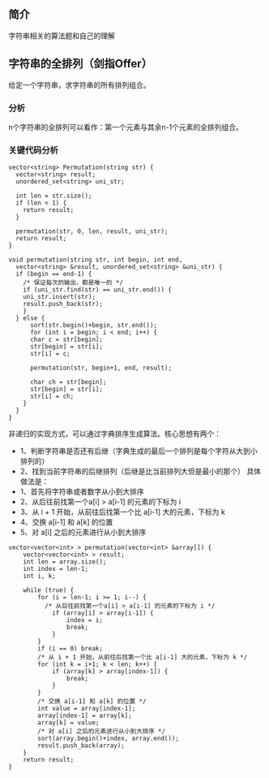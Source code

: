## 简介
字符串相关的算法题和自己的理解
## 字符串的全排列（剑指Offer）
给定一个字符串，求字符串的所有排列组合。
### 分析
n个字符串的全排列可以看作：第一个元素与其余n-1个元素的全排列组合。
### 关键代码分析
```
vector<string> Permutation(string str) {
  vector<string> result;
  unordered_set<string> uni_str;

  int len = str.size();
  if (len < 1) {
    return result;
  }

  permutation(str, 0, len, result, uni_str);
  return result;
}

void permutation(string str, int begin, int end,
  vector<string> &result, unordered_set<string> &uni_str) {
  if (begin == end-1) {
    /* 保证每次的输出，都是唯一的 */
    if (uni_str.find(str) == uni_str.end()) {
    uni_str.insert(str);
    result.push_back(str);
    }
  } else {
      sort(str.begin()+begin, str.end());
      for (int i = begin; i < end; i++) {
      char c = str[begin];
      str[begin] = str[i];
      str[i] = c;

      permutation(str, begin+1, end, result);

      char ch = str[begin];
      str[begin] = str[i];
      str[i] = ch;
    }
  }
}
```
非递归的实现方式，可以通过字典排序生成算法。核心思想有两个：
- 1、判断字符串是否还有后继（字典生成的最后一个排列是每个字符从大到小排列的）
- 2、找到当前字符串的后继排列（后继是比当前排列大但是最小的那个）
具体做法是：
- 1、首先将字符串或者数字从小到大排序
- 2、从后往前找第一个a[i] > a[i-1] 的元素的下标为 i
- 3、从 i + 1 开始，从前往后找第一个比 a[i-1] 大的元素，下标为 k
- 4、交换 a[i-1] 和 a[k] 的位置
- 5、对 a[i] 之后的元素进行从小到大排序
```
vector<vector<int> > permutation(vector<int> &array[]) {
    vector<vector<int> > result;
    int len = array.size();
    int index = len-1;
    int i, k;

    while (true) {
        for (i = len-1; i >= 1; i--) {
          /* 从后往前找第一个a[i] > a[i-1] 的元素的下标为 i */
            if (array[i] > array[i-1]) {
                index = i;
                break;
            }
        }
        if (i == 0) break;
        /* 从 i + 1 开始，从前往后找第一个比 a[i-1] 大的元素，下标为 k */
        for (int k = i+1; k < len; k++) {
            if (array[k] > array[index-1]) {
                break;
            }
        }
        /* 交换 a[i-1] 和 a[k] 的位置 */
        int value = array[index-1];
        array[index-1] = array[k];
        array[k] = value;
        /* 对 a[i] 之后的元素进行从小到大排序 */
        sort(array.begin()+index, array.end());
        result.push_back(array);
    }
    return result;
}
```
